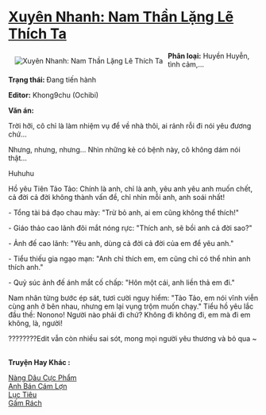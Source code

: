 <a href="https://utruyen.com/xuyen-nhanh-nam-than-lang-le-thich-ta/25106/" title="Xuyên Nhanh: Nam Thần Lặng Lẽ Thích Ta"><h1>Xuyên Nhanh: Nam Thần Lặng Lẽ Thích Ta</h1></a><div style="display:table"><img align="right" style="float: left; padding: 10px;" src="https://utruyen.com/images/story/200x260/xuyen-nhanh-nam-than-lang-le-thich-ta.jpg" alt="Xuyên Nhanh: Nam Thần Lặng Lẽ Thích Ta"><b>Phân loại:</b> Huyền Huyễn, tình cảm,...<p></p><b>Trạng thái: </b>Đang tiến hành<p></p><b>Editor:</b> Khong9chu (Ochibi)<p></p><b>Văn án:</b><p></p>Trời hỡi, cô chỉ là làm nhiệm vụ để về nhà thôi, ai rảnh rỗi đi nói yêu đương chứ...<p></p>Nhưng, nhưng, nhưng... Nhìn những kẻ có bệnh này, cô không dám nói thật...<p></p>Huhuhu<p></p>Hồ yêu Tiên Tảo Tảo: Chính là anh, chỉ là anh, yêu anh yêu anh muốn chết, cả đời cả đời không thành vấn đề, chỉ nhìn mỗi anh, anh soái nhất! <p></p>- Tổng tài bá đạo chau mày: "Trừ bỏ anh, ai em cũng không thể thích!" <p></p>- Giáo thảo cao lãnh đôi mắt nóng rực: "Thích anh, sẽ bồi anh cả đời sao?"<p></p>- Ảnh đế cao lãnh: "Yêu anh, dùng cả đời cả đời của em để yêu anh." <p></p>- Tiểu thiếu gia ngạo mạn: "Anh chỉ thích em, em cũng chỉ có thể nhìn anh thích anh." <p></p>- Quỷ súc ảnh đế ánh mắt cố chấp: "Hôn một cái, anh liền thả em đi."<p></p>Nam nhân từng bước ép sát, tươi cười nguy hiểm: "Tảo Tảo, em nói vĩnh viễn cùng anh ở bên nhau, nhưng em lại vụng trộm muốn chạy." Tiểu hồ yêu lắc đầu thề: Nonono! Người nào phải đi chứ? Không đi không đi, em mà đi em không, là, người!<p></p>????????Edit vẫn còn nhiều sai sót, mong mọi người yêu thương và bỏ qua ~</div><p><br><b>Truyện Hay Khác :</b></p><a href="https://utruyen.com/nang-dau-cuc-pham/16891/" alt="Nàng Dâu Cực Phẩm">Nàng Dâu Cực Phẩm</a><br/><a href="https://github.com/quanluxury/truyenhot/tree/master/truyenhay/12114/" alt="Anh Bán Cám Lợn">Anh Bán Cám Lợn</a><br/><a href="https://github.com/quanluxury/ngontinh_sac/tree/master/truyenhay/22655/" alt="Lục Tiêu">Lục Tiêu</a><br/><a href="https://github.com/quanluxury/truyenhot/tree/master/truyenhay/2850/" alt="Gấm Rách">Gấm Rách</a><br/>